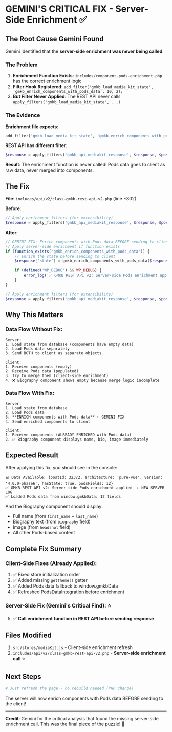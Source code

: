 # GEMINI'S CRITICAL FIX - Server-Side Enrichment ✅

## The Root Cause Gemini Found

Gemini identified that the **server-side enrichment was never being called**.

### The Problem

1. **Enrichment Function Exists**: `includes/component-pods-enrichment.php` has the correct enrichment logic
2. **Filter Hook Registered**: `add_filter('gmkb_load_media_kit_state', 'gmkb_enrich_components_with_pods_data', 10, 2);`
3. **But Filter Never Applied**: The REST API never calls `apply_filters('gmkb_load_media_kit_state', ...)`

### The Evidence

**Enrichment file expects**:
```php
add_filter('gmkb_load_media_kit_state', 'gmkb_enrich_components_with_pods_data', 10, 2);
```

**REST API has different filter**:
```php
$response = apply_filters('gmkb_api_mediakit_response', $response, $post_id);
```

**Result**: The enrichment function is never called! Pods data goes to client as raw data, never merged into components.

## The Fix

**File**: `includes/api/v2/class-gmkb-rest-api-v2.php` (line ~302)

**Before**:
```php
// Apply enrichment filters (for extensibility)
$response = apply_filters('gmkb_api_mediakit_response', $response, $post_id);
```

**After**:
```php
// GEMINI FIX: Enrich components with Pods data BEFORE sending to client
// Apply server-side enrichment if function exists
if (function_exists('gmkb_enrich_components_with_pods_data')) {
    // Enrich the state before sending to client
    $response['state'] = gmkb_enrich_components_with_pods_data($response['state'], $post_id);
    
    if (defined('WP_DEBUG') && WP_DEBUG) {
        error_log('✅ GMKB REST API v2: Server-side Pods enrichment applied');
    }
}

// Apply enrichment filters (for extensibility)
$response = apply_filters('gmkb_api_mediakit_response', $response, $post_id);
```

## Why This Matters

### Data Flow Without Fix:
```
Server:
1. Load state from database (components have empty data)
2. Load Pods data separately
3. Send BOTH to client as separate objects

Client:
1. Receive components (empty)
2. Receive Pods data (populated)
3. Try to merge them (client-side enrichment)
4. ❌ Biography component shows empty because merge logic incomplete
```

### Data Flow With Fix:
```
Server:
1. Load state from database
2. Load Pods data
3. **ENRICH components with Pods data** ← GEMINI FIX
4. Send enriched components to client

Client:
1. Receive components (ALREADY ENRICHED with Pods data)
2. ✅ Biography component displays name, bio, image immediately
```

## Expected Result

After applying this fix, you should see in the console:

```
📊 Data Available: {postId: 32372, architecture: 'pure-vue', version: '4.0.0-phase6', hasState: true, podsFields: 12}
✅ GMKB REST API v2: Server-side Pods enrichment applied  ← NEW SERVER LOG
✅ Loaded Pods data from window.gmkbData: 12 fields
```

And the Biography component should display:
- Full name (from `first_name` + `last_name`)
- Biography text (from `biography` field)
- Image (from `headshot` field)
- All other Pods-based content

## Complete Fix Summary

### Client-Side Fixes (Already Applied):
1. ✅ Fixed store initialization order
2. ✅ Added missing `getTheme()` getter
3. ✅ Added Pods data fallback to window.gmkbData
4. ✅ Refreshed PodsDataIntegration before enrichment

### Server-Side Fix (Gemini's Critical Find): ⭐
5. ✅ **Call enrichment function in REST API before sending response**

## Files Modified

1. `src/stores/mediaKit.js` - Client-side enrichment refresh
2. `includes/api/v2/class-gmkb-rest-api-v2.php` - **Server-side enrichment call** ⭐

## Next Steps

```bash
# Just refresh the page - no rebuild needed (PHP change)
```

The server will now enrich components with Pods data BEFORE sending to the client!

---

**Credit**: Gemini for the critical analysis that found the missing server-side enrichment call. This was the final piece of the puzzle! 🎯
